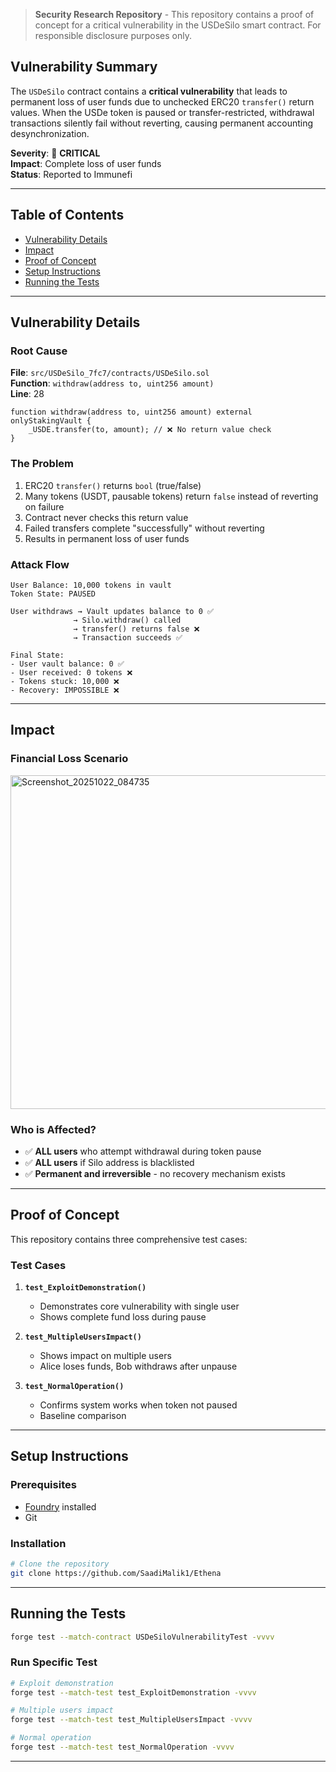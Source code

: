 
>  **Security Research Repository** - This repository contains a proof of concept for a critical vulnerability in the USDeSilo smart contract. For responsible disclosure purposes only.

##  Vulnerability Summary

The `USDeSilo` contract contains a **critical vulnerability** that leads to permanent loss of user funds due to unchecked ERC20 `transfer()` return values. When the USDe token is paused or transfer-restricted, withdrawal transactions silently fail without reverting, causing permanent accounting desynchronization.

**Severity**: 🔴 **CRITICAL**  
**Impact**: Complete loss of user funds  
**Status**: Reported to Immunefi

---

##  Table of Contents

- [Vulnerability Details](#vulnerability-details)
- [Impact](#impact)
- [Proof of Concept](#proof-of-concept)
- [Setup Instructions](#setup-instructions)
- [Running the Tests](#running-the-tests)

---

##  Vulnerability Details

### Root Cause

**File**: `src/USDeSilo_7fc7/contracts/USDeSilo.sol`  
**Function**: `withdraw(address to, uint256 amount)`  
**Line**: 28

```solidity
function withdraw(address to, uint256 amount) external onlyStakingVault {
    _USDE.transfer(to, amount); // ❌ No return value check
}
```

### The Problem

1. ERC20 `transfer()` returns `bool` (true/false)
2. Many tokens (USDT, pausable tokens) return `false` instead of reverting on failure
3. Contract never checks this return value
4. Failed transfers complete "successfully" without reverting
5. Results in permanent loss of user funds

### Attack Flow

```
User Balance: 10,000 tokens in vault
Token State: PAUSED

User withdraws → Vault updates balance to 0 ✅
              → Silo.withdraw() called
              → transfer() returns false ❌
              → Transaction succeeds ✅
              
Final State:
- User vault balance: 0 ✅
- User received: 0 tokens ❌  
- Tokens stuck: 10,000 ❌
- Recovery: IMPOSSIBLE ❌
```

---

## Impact

### Financial Loss Scenario

<img width="787" height="534" alt="Screenshot_20251022_084735" src="https://github.com/user-attachments/assets/849887a5-183e-4c49-b4cc-6df54572bdf4" />


### Who is Affected?

- ✅ **ALL users** who attempt withdrawal during token pause
- ✅ **ALL users** if Silo address is blacklisted
- ✅ **Permanent and irreversible** - no recovery mechanism exists

---

## Proof of Concept

This repository contains three comprehensive test cases:

### Test Cases

1. **`test_ExploitDemonstration()`**
   - Demonstrates core vulnerability with single user
   - Shows complete fund loss during pause

2. **`test_MultipleUsersImpact()`**
   - Shows impact on multiple users
   - Alice loses funds, Bob withdraws after unpause

3. **`test_NormalOperation()`**
   - Confirms system works when token not paused
   - Baseline comparison

---

##  Setup Instructions

### Prerequisites

- [Foundry](https://getfoundry.sh/) installed
- Git

### Installation

```bash
# Clone the repository
git clone https://github.com/SaadiMalik1/Ethena


```

---

##  Running the Tests

```bash
forge test --match-contract USDeSiloVulnerabilityTest -vvvv
```

### Run Specific Test

```bash
# Exploit demonstration
forge test --match-test test_ExploitDemonstration -vvvv

# Multiple users impact
forge test --match-test test_MultipleUsersImpact -vvvv

# Normal operation
forge test --match-test test_NormalOperation -vvvv
```

----

